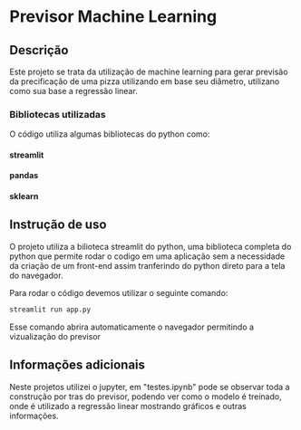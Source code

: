 # Previsor Machine Learning

## Descrição
Este projeto se trata da utilização de machine learning para gerar previsão da precificação de uma pizza utilizando em base seu diâmetro, utilizano como sua base a regressão linear. 

### Bibliotecas utilizadas

O código utiliza algumas bibliotecas do python como:

#### streamlit
#### pandas
#### sklearn

## Instrução de uso
O projeto utiliza a bilioteca streamlit do python, uma biblioteca completa do python que permite rodar o codigo em uma aplicação sem a necessidade da criação de um front-end assim tranferindo do python direto para a tela do navegador.

Para rodar o código devemos utilizar o seguinte comando:

```bash
streamlit run app.py
```

Esse comando abrira automaticamente o navegador permitindo a vizualização do previsor

## Informações adicionais
Neste projetos utilizei o jupyter, em "testes.ipynb" pode se observar toda a construção por tras do previsor, podendo ver como o modelo é treinado, onde é utilizado a regressão linear mostrando gráficos e outras informações.